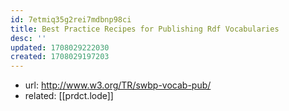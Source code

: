 ```yaml
---
id: 7etmiq35g2rei7mdbnp98ci
title: Best Practice Recipes for Publishing Rdf Vocabularies
desc: ''
updated: 1708029222030
created: 1708029197203
---
```


- url: http://www.w3.org/TR/swbp-vocab-pub/
- related: [[prdct.lode]]
